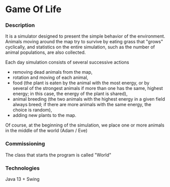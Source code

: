 # Game Of Life

### Description
It is a simulator designed to present the simple behavior of the environment. Animals moving around the map try to survive by eating grass that "grows" cyclically, and statistics on the entire simulation, such as the number of animal populations, are also collected.

Each day simulation consists of several successive actions
* removing dead animals from the map,
* rotation and moving of each animal,
* food (the plant is eaten by the animal with the most energy, or by several of the strongest animals if more than one has the same, highest energy; in this case, the energy of the plant is shared),
* animal breeding (the two animals with the highest energy in a given field always breed; if there are more animals with the same energy, the choice is random),
* adding new plants to the map.

Of course, at the beginning of the simulation, we place one or more animals in the middle of the world (Adam / Eve)

### Commissioning
The class that starts the program is called "World"

### Technologies
Java 13 + Swing
